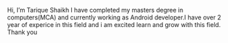 Hi, I’m Tarique Shaikh
I have completed my masters degree in computers(MCA) and currently working as Android developer.I have over 2 year of experice in this field and i am excited learn and grow with this field.
Thank you
